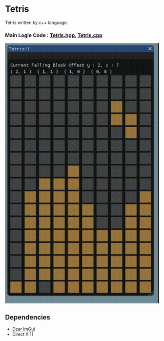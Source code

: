 # Tetris
Tetris written by c++ language.

### Main Logie Code : [Tetris.hpp](https://github.com/wlsvy/Tetris/blob/master/Tetris/Tetris.hpp), [Tetris.cpp](https://github.com/wlsvy/Tetris/blob/master/Tetris/Tetris.cpp)

![](https://github.com/wlsvy/Tetris/blob/master/sample.gif)

## Dependencies
- [Dear ImGui](https://github.com/ocornut/imgui)
- Direct X 11
